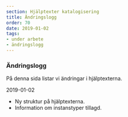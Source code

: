 ```yaml
---
section: Hjälptexter katalogisering
title: Ändringslogg
order: 70
date: 2019-01-02
tags:
- under arbete
- ändringslogg
--- 
```


### Ändringslogg

På denna sida listar vi ändringar i hjälptexterna.


2019-01-02

* Ny struktur på hjälptexterna.
* Information om instanstyper tillagd.

